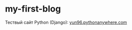 # my-first-blog
Тествый сайт Python (Django): <a href="http://yun96.pythonanywhere.com">yun96.pythonanywhere.com</a>
